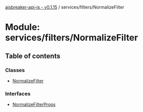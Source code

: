 [aisbreaker-api-js - v0.1.15](../README.md) / services/filters/NormalizeFilter

# Module: services/filters/NormalizeFilter

## Table of contents

### Classes

- [NormalizeFilter](../classes/services_filters_NormalizeFilter.NormalizeFilter.md)

### Interfaces

- [NormalizeFilterProps](../interfaces/services_filters_NormalizeFilter.NormalizeFilterProps.md)
